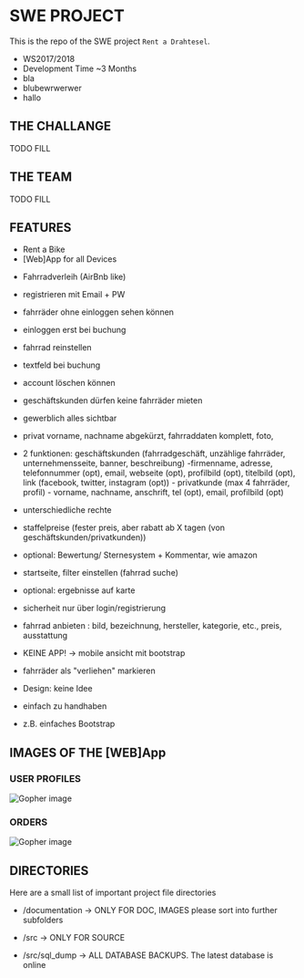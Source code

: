 # SWE PROJECT

This is the repo of the SWE project `Rent a Drahtesel`.

* WS2017/2018
* Development Time ~3 Months
* bla
* blubewrwerwer
* hallo
## THE CHALLANGE
TODO FILL


## THE TEAM
TODO FILL


## FEATURES

* Rent a Bike
* [Web]App for all Devices

 - Fahrradverleih (AirBnb like)
 - registrieren mit Email + PW
 - fahrräder ohne einloggen sehen können
 - einloggen erst bei buchung
 - fahrrad reinstellen
 - textfeld bei buchung
 - account löschen können
 - geschäftskunden dürfen keine fahrräder mieten
 - gewerblich alles sichtbar
 - privat vorname, nachname abgekürzt, fahrraddaten komplett, foto,
 - 2 funktionen: geschäftskunden (fahrradgeschäft, unzählige fahrräder, unternehmensseite, banner, beschreibung)
                 -firmenname, adresse, telefonnummer (opt), email, webseite (opt), profilbild (opt), titelbild
                  (opt), link (facebook, twitter, instagram (opt))
               - privatkunde (max 4 fahrräder, profil)
                  - vorname, nachname, anschrift, tel (opt), email, profilbild (opt)
 - unterschiedliche rechte
 - staffelpreise (fester preis, aber rabatt ab X tagen (von geschäftskunden/privatkunden))
 - optional: Bewertung/ Sternesystem + Kommentar, wie amazon
 - startseite, filter einstellen (fahrrad suche)
 - optional: ergebnisse auf karte
 - sicherheit nur über login/registrierung
 - fahrrad anbieten : bild, bezeichnung, hersteller, kategorie, etc., preis, ausstattung
 - KEINE APP! -> mobile ansicht mit bootstrap
 - fahrräder als "verliehen" markieren

 - Design: keine Idee
 - einfach zu handhaben
 - z.B. einfaches Bootstrap

## IMAGES OF THE [WEB]App

### USER PROFILES
![Gopher image](/documentation/images/user_profiles.png)

### ORDERS
![Gopher image](/documentation/images/orders.png)




## DIRECTORIES
Here are a small list of important project file directories

* /documentation -> ONLY FOR DOC, IMAGES please sort into further subfolders
* /src -> ONLY FOR SOURCE

* /src/sql_dump -> ALL DATABASE BACKUPS. The latest database is online
